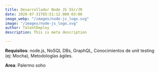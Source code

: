 ```yaml
---
title: Desarrollador Node JS SSr/JR
date: 2020-07-31T05:51:12.000-03:00
image_webp: "/images/node-js_logo.svg"
image: "/images/node-js_logo.svg"
author: TalentDeploy
description: This is meta description

---
```


**Requisitos**: node.js, NoSQL DBs, GraphQL, Conocimientos de unit testing (ej: Mocha), Metodologías ágiles.

**Area**: Palermo soho